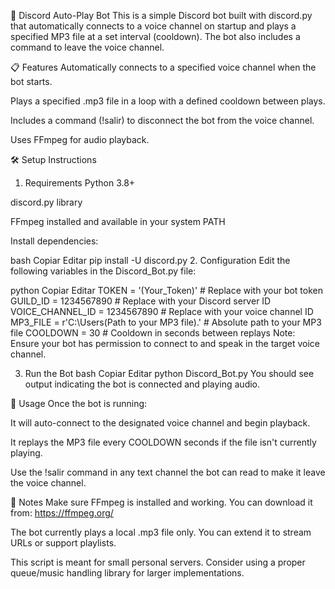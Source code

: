 🎵 Discord Auto-Play Bot
This is a simple Discord bot built with discord.py that automatically connects to a voice channel on startup and plays a specified MP3 file at a set interval (cooldown). The bot also includes a command to leave the voice channel.

📋 Features
Automatically connects to a specified voice channel when the bot starts.

Plays a specified .mp3 file in a loop with a defined cooldown between plays.

Includes a command (!salir) to disconnect the bot from the voice channel.

Uses FFmpeg for audio playback.

🛠 Setup Instructions
1. Requirements
Python 3.8+

discord.py library

FFmpeg installed and available in your system PATH

Install dependencies:

bash
Copiar
Editar
pip install -U discord.py
2. Configuration
Edit the following variables in the Discord_Bot.py file:

python
Copiar
Editar
TOKEN = '(Your_Token)'  # Replace with your bot token
GUILD_ID = 1234567890   # Replace with your Discord server ID
VOICE_CHANNEL_ID = 1234567890  # Replace with your voice channel ID
MP3_FILE = r'C:\Users\(Path to your MP3 file).'  # Absolute path to your MP3 file
COOLDOWN = 30  # Cooldown in seconds between replays
Note: Ensure your bot has permission to connect to and speak in the target voice channel.

3. Run the Bot
bash
Copiar
Editar
python Discord_Bot.py
You should see output indicating the bot is connected and playing audio.

🧠 Usage
Once the bot is running:

It will auto-connect to the designated voice channel and begin playback.

It replays the MP3 file every COOLDOWN seconds if the file isn't currently playing.

Use the !salir command in any text channel the bot can read to make it leave the voice channel.

📌 Notes
Make sure FFmpeg is installed and working. You can download it from: https://ffmpeg.org/

The bot currently plays a local .mp3 file only. You can extend it to stream URLs or support playlists.

This script is meant for small personal servers. Consider using a proper queue/music handling library for larger implementations.
